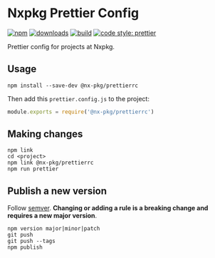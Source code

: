 # Nxpkg Prettier Config

[![npm](https://img.shields.io/npm/v/@nx-pkg/prettierrc.svg)](https://www.npmjs.com/package/@nx-pkg/prettierrc)
[![downloads](https://img.shields.io/npm/dt/@nx-pkg/prettierrc.svg)](https://www.npmjs.com/package/@nx-pkg/prettierrc)
[![build](https://travis-ci.org/nxpkg/prettierrc.svg?branch=master)](https://travis-ci.org/nxpkg/prettierrc)
[![code style: prettier](https://img.shields.io/badge/code_style-prettier-ff69b4.svg)](https://github.com/prettier/prettier)

Prettier config for projects at Nxpkg.

## Usage

```
npm install --save-dev @nx-pkg/prettierrc
```

Then add this `prettier.config.js` to the project:

```js
module.exports = require('@nx-pkg/prettierrc')
```

## Making changes

```
npm link
cd <project>
npm link @nx-pkg/prettierrc
npm run prettier
```

## Publish a new version

Follow [semver](http://semver.org/). **Changing or adding a rule is a breaking change and requires a new major version**.

```
npm version major|minor|patch
git push
git push --tags
npm publish
```
